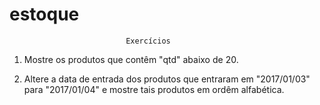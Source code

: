 # estoque
                              Exercícios 
            
1. Mostre os produtos que contêm "qtd" abaixo de 20.

2. Altere a data de entrada dos produtos que entraram em "2017/01/03" para "2017/01/04" e mostre tais produtos em ordêm alfabética.
